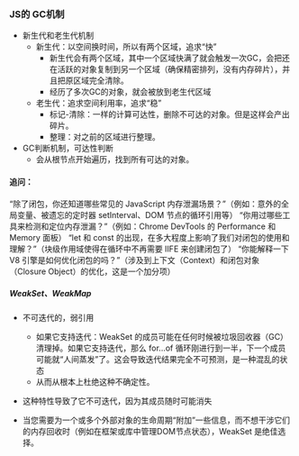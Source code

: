
### JS的 GC机制

- 新生代和老生代机制
    - 新生代：以空间换时间，所以有两个区域，追求“快”
        - 新生代会有两个区域，其中一个区域快满了就会触发一次GC，会把还在活跃的对象复制到另一个区域（确保精密排列，没有内存碎片），并且把原区域完全清除。
        - 经历了多次GC的对象，就会被放到老生代区域
    - 老生代：追求空间利用率，追求“稳”
        - 标记-清除：一样的计算可达性，删除不可达的对象。但是这样会产出碎片。
        - 整理：对之前的区域进行整理。
- GC判断机制，可达性判断
    - 会从根节点开始遍历，找到所有可达的对象。


#### 追问：
“除了闭包，你还知道哪些常见的 JavaScript 内存泄漏场景？”（例如：意外的全局变量、被遗忘的定时器 setInterval、DOM 节点的循环引用等）
“你用过哪些工具来检测和定位内存泄漏？”（例如：Chrome DevTools 的 Performance 和 Memory 面板）
“let 和 const 的出现，在多大程度上影响了我们对闭包的使用和理解？”（块级作用域使得在循环中不再需要 IIFE 来创建闭包了）
“你能解释一下 V8 引擎是如何优化闭包的吗？”（涉及到上下文（Context）和闭包对象（Closure Object）的优化，这是一个加分项）



##### WeakSet、WeakMap

- 不可迭代的，弱引用
    - 如果它支持迭代：WeakSet 的成员可能在任何时候被垃圾回收器（GC）清理掉。如果它支持迭代，那么 for...of 循环刚进行到一半，下一个成员可能就“人间蒸发”了。这会导致迭代结果完全不可预测，是一种混乱的状态
    - 从而从根本上杜绝这种不确定性。

- 这种特性导致了它不可迭代，因为其成员随时可能消失

- 当您需要为一个或多个外部对象的生命周期“附加”一些信息，而不想干涉它们的内存回收时（例如在框架或库中管理DOM节点状态），WeakSet 是绝佳选择。

